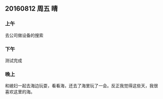 ## 20160812 周五  晴

### 上午

去公司做设备的搜索

### 下午

测试完成

### 晚上

和媳妇一起去海边玩耍，看看海，还去了海里玩了一会。反正我觉得这些天，我很喜欢这里的海。 

